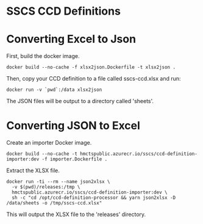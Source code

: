 # SSCS CCD Definitions

# Converting Excel to Json

First, build the docker image.

```
docker build --no-cache -f xlsx2json.Dockerfile -t xlsx2json .
```

Then, copy your CCD definition to a file called sscs-ccd.xlsx and run:

```
docker run -v `pwd`:/data xlsx2json
```

The JSON files will be output to a directory called 'sheets'.

# Converting JSON to Excel

Create an importer Docker image.

```
docker build --no-cache -t hmctspublic.azurecr.io/sscs/ccd-definition-importer:dev -f importer.Dockerfile .
```

Extract the XLSX file.

```
docker run -ti --rm --name json2xlsx \
  -v $(pwd)/releases:/tmp \
  hmctspublic.azurecr.io/sscs/ccd-definition-importer:dev \
  sh -c "cd /opt/ccd-definition-processor && yarn json2xlsx -D /data/sheets -o /tmp/sscs-ccd.xlsx"
```

This will output the XLSX file to the 'releases' directory.
